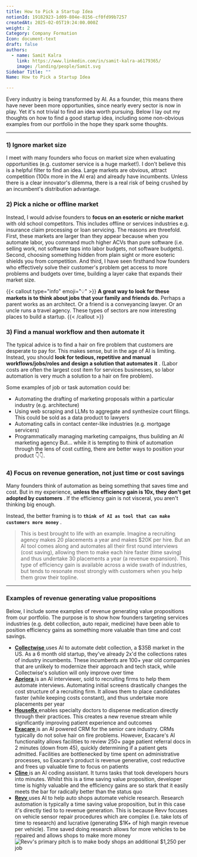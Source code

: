 ```yaml
---
title: How to Pick a Startup Idea
notionId: 19182923-1d09-804e-8156-cf0fd99b7257
createdAt: 2025-02-05T19:24:00.000Z
weight: 2
Category: Company Formation
Icon: document-text
draft: false
authors:
  - name: Samit Kalra
    link: https://www.linkedin.com/in/samit-kalra-a6179365/
    image: /landing/people/Samit.svg
Sidebar Title: ""
Name: How to Pick a Startup Idea

---
```




Every industry is being transformed by AI. As a founder, this means there have never been more opportunities, since nearly every sector is now in play. Yet it's not trivial to find an idea worth pursuing. Below I lay out my thoughts on how to find a good startup idea, including some non-obvious examples from our portfolio in the hope they spark some thoughts.

---


### 1) Ignore market size


I meet with many founders who focus on market size when evaluating opportunities (e.g. customer service is a huge market!). I don't believe this is a helpful filter to find an idea. Large markets are obvious, attract competition (100x more in the AI era) and already have incumbents. Unless there is a clear innovator's dilemma, there is a real risk of being crushed by an incumbent's distribution advantage.

###  **2) Pick a niche or offline market** 


Instead, I would advise founders to  **focus on an esoteric or niche market**  with old school competitors. This includes offline or services industries e.g. insurance claim processing or loan servicing. The reasons are threefold. First, these markets are larger than they appear because when you automate labor, you command much higher ACVs than pure software (i.e. selling work, not software taps into labor budgets, not software budgets). Second, choosing something hidden from plain sight or more esoteric shields you from competition. And third, I have seen firsthand how founders who effectively solve their customer's problem get access to more problems and budgets over time, building a layer cake that expands their market size.

{{< callout type="info" emoji="💡" >}}
 **A great way to look for these markets is to think about jobs that your family and friends do.**  Perhaps a parent works as an architect. Or a friend is a conveyancing lawyer. Or an uncle runs a travel agency. These types of sectors are now interesting places to build a startup.
{{< /callout >}}


###  **3) Find a manual workflow and then automate it** 


The typical advice is to find a hair on fire problem that customers are desperate to pay for. This makes sense, but in the age of AI is limiting. Instead, you should  **look for tedious, repetitive and manual workflows/jobs/roles and design a solution that automates it** . (Labor costs are often the largest cost item for services businesses, so labor automation is very much a solution to a hair on fire problem). 

Some examples of job or task automation could be: 

- Automating the drafting of marketing proposals within a particular industry (e.g. architecture)
- Using web scraping and LLMs to aggregate and synthesize court filings. This could be sold as a data product to lawyers
- Automating calls in contact center-like industries (e.g. mortgage servicers)
- Programmatically managing marketing campaigns, thus building an AI marketing agency
But… while it is tempting to think of automation through the lens of cost cutting, there are better ways to position your product 👇👇.

###  **4) Focus on revenue generation, not just time or cost savings** 


Many founders think of automation as being something that saves time and cost. But in my experience,  **unless the efficiency gain is 10x, they don't get adopted by customers** . If the efficiency gain is not visceral, you aren't thinking big enough.

Instead, the better framing is to  **`think of AI as tool that can make customers more money`** .

> This is best brought to life with an example. Imagine a recruiting agency makes 20 placements a year and makes $20K per hire. But an AI tool comes along and automates all their first round interviews (cost saving), allowing them to make each hire faster (time saving) and thus undertake 30 placements a year (a revenue expansion). This type of efficiency gain is available across a wide swath of industries, but tends to resonate most strongly with customers when you help them grow their topline. 


---


###  **Examples of revenue generating value propositions** 


Below, I include some examples of revenue generating value propositions from our portfolio. The purpose is to show how founders targeting services industries (e.g. debt collection, auto repair, medicine) have been able to position efficiency gains as something more valuable than time and cost savings.

- [ **Collectwise** ](https://collectwise.com/) uses AI to automate debt collection, a $35B market in the US. As a 6 month old startup, they've already 2x'd the collections rates of industry incumbents. These incumbents are 100+ year old companies that are unlikely to modernize their approach and tech stack, while Collectwise's solution will only improve over time
- [ **Apriora** ](https://www.apriora.ai/) is an AI interviewer, sold to recruiting firms to help them automate interviews. Automating initial screens drastically changes the cost structure of a recruiting firm. It allows them to place candidates faster (while keeping costs constant), and thus undertake more placements per year
- [ **HouseRx** ](https://houserx.com/) enables specialty doctors to dispense medication directly through their practices. This creates a new revenue stream while significantly improving patient experience and outcomes
- [ **Exacare** ](https://www.exacare.com/) is an AI powered CRM for the senior care industry. CRMs typically do not solve hair on fire problems. However, Exacare's AI functionality allows facilities to review 250+ page patient referral docs in 2 minutes (down from 45), quickly determining if a patient gets admitted. Facilities are bottlenecked by time spent on administrative processes, so Exacare's product is revenue generative, cost reductive and frees up valuable time to focus on patients
- [ **Cline** ](https://cline.bot/) is an AI coding assistant. It turns tasks that took developers hours into minutes. Whilst this is a time saving value proposition, developer time is highly valuable and the efficiency gains are so stark that it easily meets the bar for radically better than the status quo
- [ **Revv** ](https://www.revvhq.com/) uses AI to help auto shops automate vehicle research. Research automation is typically a time saving value proposition, but in this case it's directly tied to to revenue generation. This is because Revv focuses on vehicle sensor repair procedures which are complex (i.e. take lots of time to research) and lucrative (generating $1K+ of high margin revenue per vehicle). Time saved doing research allows for more vehicles to be repaired and allows shops to make more money
![Revv's primary pitch is to make body shops an additional $1,250 per job](https://prod-files-secure.s3.us-west-2.amazonaws.com/52e751b5-230f-4649-8c4e-0224e58da4f9/370e296b-f1ec-4862-970d-c6e37079c7a0/Screen_Shot_2025-02-02_at_1.08.01_PM.png?X-Amz-Algorithm=AWS4-HMAC-SHA256&X-Amz-Content-Sha256=UNSIGNED-PAYLOAD&X-Amz-Credential=ASIAZI2LB466TFQTK6LH%2F20251004%2Fus-west-2%2Fs3%2Faws4_request&X-Amz-Date=20251004T023659Z&X-Amz-Expires=3600&X-Amz-Security-Token=IQoJb3JpZ2luX2VjELr%2F%2F%2F%2F%2F%2F%2F%2F%2F%2FwEaCXVzLXdlc3QtMiJHMEUCID1dmq4cDFDOynRZXElG9qe6xGJoRoFv9FsFUhZ5TW35AiEA4iJHHJFDAEhCX1KiuZldzx79C0TB1nx4xuAO1d8Xnowq%2FwMIUxAAGgw2Mzc0MjMxODM4MDUiDJLgFUOi%2FbBeIRz0bCrcA%2Fqt%2BqrgwmZ2ZXWW3wikCtSDDvZWVL6idfazpyIIlbbB9ZmTE3vZabTaCpw3xj5CdT6yFY3ajAXiGIRuNpn9KmUkXJ25GM9NNyoCLnrlxyvGRQqjRr5tQM0PcnsxOPRlza9Oi9iKPi6BqH5zeorSEY8KBxVWk%2FWSkWd%2B3VPkHnJUKOBRQODJAvXG7KFOxvXv1xZpXhn9ybl1bxuQmcgD0ZwvpKqpgdy%2F6ejTon5bgFHS1%2BUpCEkTLFXKunrTmUFvgc6PdaIyDUl69DFo90ubmO8%2FBEwwWXRE%2FROZVWoZq%2FR2TPVwBEW%2B7ihTFtPeF0Jy%2B9%2FvDgWiOVqxNTRxGXOz%2FVIf2LAHkwZgxxzHLZgLTXn%2B9K8O3KQpdLBaBCO6GdEWEpXngQAsRDceQBFAmUQEcO4DhypH5KZA0nEMQX%2BWIJd41G95y%2FwkGAtU495Jf9CGZMxgTlkVFfbH5X9Se9UT62k3bY81X%2F49qF6mYjwH%2FSvS347JlG2fpk02u%2B5Dnzy2Zqo69mgdxEJ69A%2FY2U2UGMs8zVxV%2FWu8KBTvHOV%2BiayZ%2Fs0Gc6wJcuOvBpXC%2Bm1pxO%2FIO8T4Vzpi%2B%2FedbOAECmj3jGDoyVnkfB7mLVyXztobx8etuLF00E26Fs7VMLf%2FgccGOqUB0%2F3PFHda0%2FJQl6XZ%2Fvp4KQk2MFJq2MnSqC8VMjSBe0%2BkL7vH1t6OrRAkqd%2FxpMB1rQpv0hjqVu846u5EyJ3VYGXRZtAQ1fWHdJZgcTHVIduDdgH4d39rGBmlfZOvLTCUWrKtAb8pOtOO6%2BmLSn3jJX%2B0kkN3ohaAh7AnRoOqjSrP1wUzvJVvRZJ3kNfqjDWwEeGIXk4S33xL5nMVo9dbYgtwgleu&X-Amz-Signature=d99acd1452ed0a5300a3d9b3f1b90aa1f66b897f476a0b12d3e0cba712ba2738&X-Amz-SignedHeaders=host&x-amz-checksum-mode=ENABLED&x-id=GetObject)


